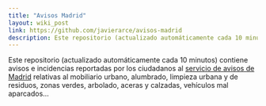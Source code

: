 ```yaml
---
title: "Avisos Madrid"
layout: wiki_post
link: https://github.com/javierarce/avisos-madrid
description: Este repositorio (actualizado automáticamente cada 10 minutos) contiene avisos e incidencias reportadas por los ciudadanos al [servicio de avisos de Madrid](https://avisos.madrid.es/) relativas al mobiliario urbano, alumbrado, limpieza urbana y de residuos, zonas verdes, arbolado, aceras y calzadas, vehículos mal aparcados…
---
```

Este repositorio (actualizado automáticamente cada 10 minutos) contiene avisos e incidencias reportadas por los ciudadanos al [servicio de avisos de Madrid](https://avisos.madrid.es/) relativas al mobiliario urbano, alumbrado, limpieza urbana y de residuos, zonas verdes, arbolado, aceras y calzadas, vehículos mal aparcados…

